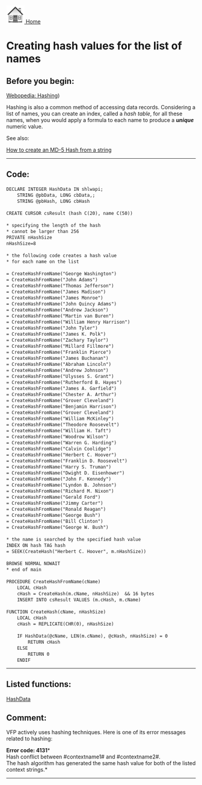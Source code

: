 [<img src="../images/home.png"> Home ](https://github.com/VFPX/Win32API)  

# Creating hash values for the list of names

## Before you begin:
<a href="http://www.webopedia.com/TERM/H/hashing.html">Webopedia: Hashing</A>)  

Hashing is also a common method of accessing data records. Considering a list of names, you can create an index, called a *hash table*, for all these names, when you would apply a formula to each name to produce a ***unique*** numeric value.  

See also:

[How to create an MD-5 Hash from a string](sample_483.md)  
  
***  


## Code:
```foxpro  
DECLARE INTEGER HashData IN shlwapi;
	STRING @pbData, LONG cbData,;
	STRING @pbHash, LONG cbHash

CREATE CURSOR csResult (hash C(20), name C(50))

* specifying the length of the hash
* cannot be larger than 256
PRIVATE nHashSize
nHashSize=8

* the following code creates a hash value
* for each name on the list

= CreateHashFromName("George Washington")
= CreateHashFromName("John Adams")
= CreateHashFromName("Thomas Jefferson")
= CreateHashFromName("James Madison")
= CreateHashFromName("James Monroe")
= CreateHashFromName("John Quincy Adams")
= CreateHashFromName("Andrew Jackson")
= CreateHashFromName("Martin van Buren")
= CreateHashFromName("William Henry Harrison")
= CreateHashFromName("John Tyler")
= CreateHashFromName("James K. Polk")
= CreateHashFromName("Zachary Taylor")
= CreateHashFromName("Millard Fillmore")
= CreateHashFromName("Franklin Pierce")
= CreateHashFromName("James Buchanan")
= CreateHashFromName("Abraham Lincoln")
= CreateHashFromName("Andrew Johnson")
= CreateHashFromName("Ulysses S. Grant")
= CreateHashFromName("Rutherford B. Hayes")
= CreateHashFromName("James A. Garfield")
= CreateHashFromName("Chester A. Arthur")
= CreateHashFromName("Grover Cleveland")
= CreateHashFromName("Benjamin Harrison")
= CreateHashFromName("Grover Cleveland")
= CreateHashFromName("William McKinley")
= CreateHashFromName("Theodore Roosevelt")
= CreateHashFromName("William H. Taft")
= CreateHashFromName("Woodrow Wilson")
= CreateHashFromName("Warren G. Harding")
= CreateHashFromName("Calvin Coolidge")
= CreateHashFromName("Herbert C. Hoover")
= CreateHashFromName("Franklin D. Roosevelt")
= CreateHashFromName("Harry S. Truman")
= CreateHashFromName("Dwight D. Eisenhower")
= CreateHashFromName("John F. Kennedy")
= CreateHashFromName("Lyndon B. Johnson")
= CreateHashFromName("Richard M. Nixon")
= CreateHashFromName("Gerald Ford")
= CreateHashFromName("Jimmy Carter")
= CreateHashFromName("Ronald Reagan")
= CreateHashFromName("George Bush")
= CreateHashFromName("Bill Clinton")
= CreateHashFromName("George W. Bush")

* the name is searched by the specified hash value
INDEX ON hash TAG hash
= SEEK(CreateHash("Herbert C. Hoover", m.nHashSize))

BROWSE NORMAL NOWAIT
* end of main

PROCEDURE CreateHashFromName(cName)
	LOCAL cHash
	cHash = CreateHash(m.cName, nHashSize)  && 16 bytes
	INSERT INTO csResult VALUES (m.cHash, m.cName)

FUNCTION CreateHash(cName, nHashSize)
	LOCAL cHash
	cHash = REPLICATE(CHR(0), nHashSize)

	IF HashData(@cName, LEN(m.cName), @cHash, nHashSize) = 0
		RETURN cHash
	ELSE
		RETURN 0
	ENDIF  
```  
***  


## Listed functions:
[HashData](../libraries/shlwapi/HashData.md)  

## Comment:
VFP actively uses hashing techniques. Here is one of its error messages related to hashing:  
  
**Error code: 4131***  
Hash conflict between #contextname1# and #contextname2#.  
The hash algorithm has generated the same hash value for both of the listed context strings.*  
  
***  

